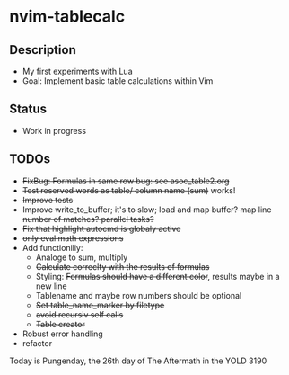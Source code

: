 # nvim-tablecalc

## Description
- My first experiments with Lua
- Goal: Implement basic table calculations within Vim

## Status
- Work in progress

## TODOs
- ~~FixBug: Formulas in same row bug: see asoc_table2.org~~
- ~~Test reserved words as table/ column name (sum)~~ works!
- ~~Improve tests~~
- ~~Improve write_to_buffer; it's to slow; load and map buffer? map line number of matches? parallel tasks?~~
- ~~Fix that highlight autocmd is globaly active~~
- ~~only eval math expressions~~
- Add functioniliy:
    - Analoge to sum, multiply
    - ~~Calculate correclty with the results of formulas~~
    - Styling: ~~Formulas should have a different color~~, results maybe in a new line
    - Tablename and maybe row numbers should be optional
    - ~~Set table_name_marker by filetype~~
    - ~~avoid recursiv self calls~~
    - ~~Table creator~~
- Robust error handling
- refactor

Today is Pungenday, the 26th day of The Aftermath in the YOLD 3190
